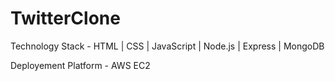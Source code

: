 # TwitterClone

Technology Stack - HTML | CSS | JavaScript | Node.js | Express | MongoDB  

Deployement Platform  - AWS EC2
  

